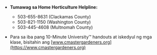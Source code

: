- **Tumawag sa Home Horticulture Helpline:**
  - 503-655-8631 (Clackamas County)
  - 503-821-1150 (Washington County)
  - 503-445-4608 (Multnomah County)

- Para sa iba pang 10-Minute University™ handouts at iskedyul ng mga klase, bisitahin ang [www.cmastergardeners.org](https://www.cmastergardeners.org)
